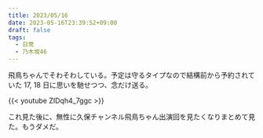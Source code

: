 ```yaml
---
title: 2023/05/16
date: 2023-05-16T23:39:52+09:00
draft: false
tags:
  - 日常
  - 乃木坂46
---
```


飛鳥ちゃんでそわそわしている。予定は守るタイプなので結構前から予約されていた 17, 18 日に思いを馳せつつ、念だけ送る。

{{< youtube ZIDqh4_7ggc >}}

これ見た後に、無性に久保チャンネル飛鳥ちゃん出演回を見たくなりまとめて見た。もうダメだ。
